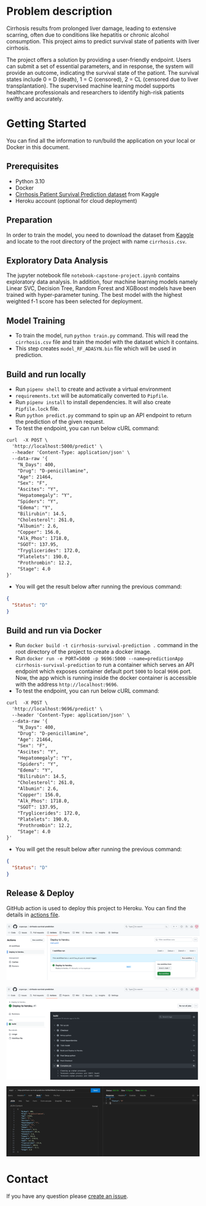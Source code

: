 # Problem description

Cirrhosis results from prolonged liver damage, leading to extensive scarring, often due to conditions like hepatitis or chronic alcohol consumption.  This project aims to  predict survival state of patients with liver cirrhosis. 

The project offers a solution by providing a user-friendly endpoint. Users can submit a set of essential parameters, and in response, the system will provide an outcome, indicating the survival state of the pationt. The survival states include 0 = D (death), 1 = C (censored), 2 = CL (censored due to liver transplantation). The supervised machine learning model supports healthcare professionals and researchers to identify high-risk patients swiftly and accurately.

# Getting Started

You can find all the information to run/build the application on your local or Docker in this document.

## Prerequisites

- Python 3.10
- Docker
- [Cirrhosis Patient Survival Prediction dataset](https://www.kaggle.com/datasets/joebeachcapital/cirrhosis-patient-survival-prediction/data) from Kaggle
- Heroku account (optional for cloud deployment)

## Preparation

In order to train the model, you need to download the dataset from [Kaggle](https://www.kaggle.com/datasets/joebeachcapital/cirrhosis-patient-survival-prediction/data) and locate to the root directory of the project with name `cirrhosis.csv`. 

## Exploratory Data Analysis

The jupyter notebook file `notebook-capstone-project.ipynb` contains exploratory data analysis. In addition, four machine learning models namely Linear SVC, Decision Tree, Random Forest and XGBoost models have been trained with hyper-parameter tuning. The best model with the highest weighted f-1 score has been selected for deployment.

## Model Training

- To train the model, run `python train.py` command. This will read the `cirrhosis.csv` file and train the model with the dataset which it contains.
- This step creates `model_RF_ADASYN.bin` file which will be used in prediction.

## Build and run locally

- Run `pipenv shell` to create and activate a virtual environment
- `requirements.txt` will be automatically converted to `Pipfile`.
- Run `pipenv install` to install dependencies. It will also create `Pipfile.lock` file.
- Run `python predict.py` command to spin up an API endpoint to return the prediction of the given request.
- To test the endpoint, you can run below cURL command:

```shell
curl  -X POST \
  'http://localhost:5000/predict' \
  --header 'Content-Type: application/json' \
  --data-raw '{
    "N_Days": 400,
    "Drug": "D-penicillamine",
    "Age": 21464,
    "Sex": "F",
    "Ascites": "Y",
    "Hepatomegaly": "Y",
    "Spiders": "Y",
    "Edema": "Y",
    "Bilirubin": 14.5,
    "Cholesterol": 261.0,
    "Albumin": 2.6,
    "Copper": 156.0,
    "Alk_Phos": 1718.0,
    "SGOT": 137.95,
    "Tryglicerides": 172.0,
    "Platelets": 190.0,
    "Prothrombin": 12.2,
    "Stage": 4.0
}'
```

- You will get the result below after running the previous command:

```json
{
  "Status": "D"
}
```

## Build and run via Docker

- Run `docker build -t cirrhosis-survival-prediction .` command in the root directory of the project to create a docker image.
- Run `docker run -e PORT=5000 -p 9696:5000 --name=predictionApp cirrhosis-survival-prediction` to run a container which serves an API endpoint which exposes container default port `5000` to local `9696` port. Now, the app which is running inside the docker container is accessible with the address `http://localhost:9696`.
- To test the endpoint, you can run below cURL command:

```shell
curl  -X POST \
  'http://localhost:9696/predict' \
  --header 'Content-Type: application/json' \
  --data-raw '{
    "N_Days": 400,
    "Drug": "D-penicillamine",
    "Age": 21464,
    "Sex": "F",
    "Ascites": "Y",
    "Hepatomegaly": "Y",
    "Spiders": "Y",
    "Edema": "Y",
    "Bilirubin": 14.5,
    "Cholesterol": 261.0,
    "Albumin": 2.6,
    "Copper": 156.0,
    "Alk_Phos": 1718.0,
    "SGOT": 137.95,
    "Tryglicerides": 172.0,
    "Platelets": 190.0,
    "Prothrombin": 12.2,
    "Stage": 4.0
}'
```

- You will get the result below after running the previous command:

```json
{
  "Status": "D"
}
```

## Release & Deploy

GitHub action is used to deploy this project to Heroku. You can find the details in [actions file](.github/workflows/main.yaml).

![trigger deployment](/images/trigger_deployment.png "trigger doployment")

![deploy to heroku github actions](/images/deploy_to_heroku_github_actions.png "deploy to heroku github actions")

![send post request to heroku](/images/send_post_request_to_heroku.png "send post request to heroku")

# Contact

If you have any question please [create an issue](https://github.com/ozgeozge/cirrhosis-survival-prediction/issues/new).

